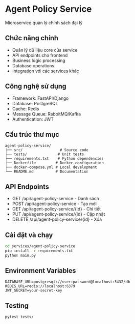 # Agent Policy Service

Microservice quản lý chính sách đại lý

## Chức năng chính
- Quản lý dữ liệu core của service
- API endpoints cho frontend
- Business logic processing
- Database operations
- Integration với các services khác

## Công nghệ sử dụng
- Framework: FastAPI/Django
- Database: PostgreSQL
- Cache: Redis
- Message Queue: RabbitMQ/Kafka
- Authentication: JWT

## Cấu trúc thư mục
```
agent-policy-service/
├── src/                 # Source code
├── tests/              # Unit tests
├── requirements.txt    # Python dependencies
├── Dockerfile         # Docker configuration
├── docker-compose.yml # Local development
└── README.md          # Documentation
```

## API Endpoints
- GET /api/agent-policy-service - Danh sách
- POST /api/agent-policy-service - Tạo mới
- GET /api/agent-policy-service/{id} - Chi tiết
- PUT /api/agent-policy-service/{id} - Cập nhật
- DELETE /api/agent-policy-service/{id} - Xóa

## Cài đặt và chạy
```bash
cd services/agent-policy-service
pip install -r requirements.txt
python main.py
```

## Environment Variables
```env
DATABASE_URL=postgresql://user:password@localhost:5432/db
REDIS_URL=redis://localhost:6379
JWT_SECRET=your-secret-key
```

## Testing
```bash
pytest tests/
```
